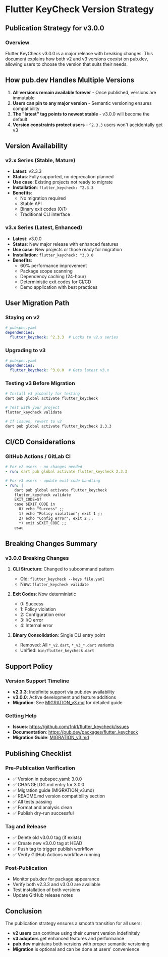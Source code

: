# Flutter KeyCheck Version Strategy

## Publication Strategy for v3.0.0

### Overview
Flutter KeyCheck v3.0.0 is a major release with breaking changes. This document explains how both v2 and v3 versions coexist on pub.dev, allowing users to choose the version that suits their needs.

## How pub.dev Handles Multiple Versions

1. **All versions remain available forever** - Once published, versions are immutable
2. **Users can pin to any major version** - Semantic versioning ensures compatibility
3. **The "latest" tag points to newest stable** - v3.0.0 will become the default
4. **Version constraints protect users** - `^2.3.3` users won't accidentally get v3

## Version Availability

### v2.x Series (Stable, Mature)
- **Latest**: v2.3.3
- **Status**: Fully supported, no deprecation planned
- **Use case**: Existing projects not ready to migrate
- **Installation**: `flutter_keycheck: ^2.3.3`
- **Benefits**: 
  - No migration required
  - Stable API
  - Binary exit codes (0/1)
  - Traditional CLI interface

### v3.x Series (Latest, Enhanced)
- **Latest**: v3.0.0
- **Status**: New major release with enhanced features
- **Use case**: New projects or those ready for migration
- **Installation**: `flutter_keycheck: ^3.0.0`
- **Benefits**:
  - 60% performance improvement
  - Package scope scanning
  - Dependency caching (24-hour)
  - Deterministic exit codes for CI/CD
  - Demo application with best practices

## User Migration Path

### Staying on v2
```yaml
# pubspec.yaml
dependencies:
  flutter_keycheck: ^2.3.3  # Locks to v2.x series
```

### Upgrading to v3
```yaml
# pubspec.yaml
dependencies:
  flutter_keycheck: ^3.0.0  # Gets latest v3.x
```

### Testing v3 Before Migration
```bash
# Install v3 globally for testing
dart pub global activate flutter_keycheck

# Test with your project
flutter_keycheck validate

# If issues, revert to v2
dart pub global activate flutter_keycheck 2.3.3
```

## CI/CD Considerations

### GitHub Actions / GitLab CI
```yaml
# For v2 users - no changes needed
- run: dart pub global activate flutter_keycheck 2.3.3

# For v3 users - update exit code handling
- run: |
    dart pub global activate flutter_keycheck
    flutter_keycheck validate
    EXIT_CODE=$?
    case $EXIT_CODE in
      0) echo "Success" ;;
      1) echo "Policy violation"; exit 1 ;;
      2) echo "Config error"; exit 2 ;;
      *) exit $EXIT_CODE ;;
    esac
```

## Breaking Changes Summary

### v3.0.0 Breaking Changes
1. **CLI Structure**: Changed to subcommand pattern
   - Old: `flutter_keycheck --keys file.yaml`
   - New: `flutter_keycheck validate`

2. **Exit Codes**: Now deterministic
   - 0: Success
   - 1: Policy violation
   - 2: Configuration error
   - 3: I/O error
   - 4: Internal error

3. **Binary Consolidation**: Single CLI entry point
   - Removed: All `*_v2.dart`, `*_v3_*.dart` variants
   - Unified: `bin/flutter_keycheck.dart`

## Support Policy

### Version Support Timeline
- **v2.3.3**: Indefinite support via pub.dev availability
- **v3.0.0**: Active development and feature additions
- **Migration**: See [MIGRATION_v3.md](MIGRATION_v3.md) for detailed guide

### Getting Help
- **Issues**: https://github.com/1nk1/flutter_keycheck/issues
- **Documentation**: https://pub.dev/packages/flutter_keycheck
- **Migration Guide**: [MIGRATION_v3.md](MIGRATION_v3.md)

## Publishing Checklist

### Pre-Publication Verification
- ✅ Version in pubspec.yaml: 3.0.0
- ✅ CHANGELOG.md entry for 3.0.0
- ✅ Migration guide (MIGRATION_v3.md)
- ✅ README.md version compatibility section
- ✅ All tests passing
- ✅ Format and analysis clean
- ✅ Publish dry-run successful

### Tag and Release
- ✅ Delete old v3.0.0 tag (if exists)
- ✅ Create new v3.0.0 tag at HEAD
- ✅ Push tag to trigger publish workflow
- ✅ Verify GitHub Actions workflow running

### Post-Publication
- Monitor pub.dev for package appearance
- Verify both v2.3.3 and v3.0.0 are available
- Test installation of both versions
- Update GitHub release notes

## Conclusion

The publication strategy ensures a smooth transition for all users:
- **v2 users** can continue using their current version indefinitely
- **v3 adopters** get enhanced features and performance
- **pub.dev** maintains both versions with proper semantic versioning
- **Migration** is optional and can be done at users' convenience